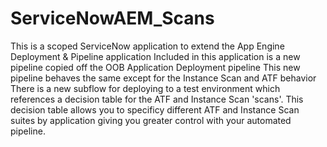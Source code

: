 # ServiceNowAEM_Scans
This is a scoped ServiceNow application to extend the App Engine Deployment & Pipeline application
Included in this application is a new pipeline copied off the OOB Application Deployment pipeline
This new pipeline behaves the same except for the Instance Scan and ATF behavior
There is a new subflow for deploying to a test environment which references a decision table for the ATF and Instance Scan 'scans'.
This decision table allows you to specificy different ATF and Instance Scan suites by application giving you greater control with your automated pipeline.

